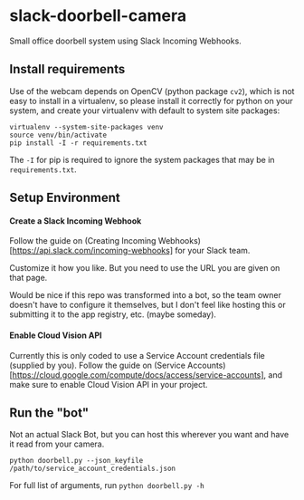 # slack-doorbell-camera

Small office doorbell system using Slack Incoming Webhooks.

## Install requirements

Use of the webcam depends on OpenCV (python package `cv2`), which is not easy
to install in a virtualenv, so please install it correctly for python on your
system, and create your virtualenv with default to system site packages:

```
virtualenv --system-site-packages venv
source venv/bin/activate
pip install -I -r requirements.txt
```

The `-I` for pip is required to ignore the system packages that may be in
`requirements.txt`.

## Setup Environment

#### Create a Slack Incoming Webhook

Follow the guide on
(Creating Incoming Webhooks)[https://api.slack.com/incoming-webhooks]
for your Slack team.

Customize it how you like. But you need to use the URL you are given on that
page.

Would be nice if this repo was transformed into a bot, so the team owner
doesn't have to configure it themselves, but I don't feel like hosting this or
submitting it to the app registry, etc. (maybe someday).

#### Enable Cloud Vision API

Currently this is only coded to use a Service Account credentials file
(supplied by you). Follow the guide on
(Service Accounts)[https://cloud.google.com/compute/docs/access/service-accounts],
and make sure to enable Cloud Vision API in your project.

## Run the "bot"

Not an actual Slack Bot, but you can host this wherever you want and have it
read from your camera.

`python doorbell.py --json_keyfile /path/to/service_account_credentials.json`

For full list of arguments, run `python doorbell.py -h`
